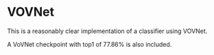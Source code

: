 # VOVNet

This is a reasonably clear implementation of a classifier using VOVNet.

A VoVNet checkpoint with top1 of 77.86% is also included.
